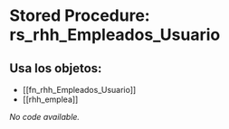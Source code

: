 # Stored Procedure: rs_rhh_Empleados_Usuario

## Usa los objetos:
- [[fn_rhh_Empleados_Usuario]]
- [[rhh_emplea]]

*No code available.*

